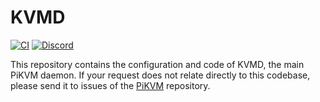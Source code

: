 # KVMD
[![CI](https://github.com/pikvm/kvmd/workflows/CI/badge.svg)](https://github.com/pikvm/kvmd/actions?query=workflow%3ACI)
[![Discord](https://img.shields.io/discord/580094191938437144?logo=discord)](https://discord.gg/bpmXfz5)

This repository contains the configuration and code of KVMD, the main PiKVM daemon.
If your request does not relate directly to this codebase, please send it to issues of the [PiKVM](https://github.com/pikvm/pikvm/issues) repository.

